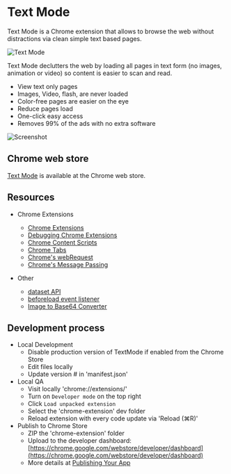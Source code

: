 # Text Mode

Text Mode is a Chrome extension that allows to browse the web without distractions via clean simple text based pages.

![Text Mode](https://raw.github.com/omarrr/text-mode/master/assets/icons/icon_128x128.png)

Text Mode declutters the web by loading all pages in text form (no images, animation or video) so content is easier to scan and read.

* View text only pages
* Images, Video, flash, are never loaded
* Color-free pages are easier on the eye
* Reduce pages load
* One-click easy access
* Removes 99% of the ads with no extra software

![Screenshot](https://raw.github.com/omarrr/text-mode/master/assets/screenshots/screenshot_04.jpg)

## Chrome web store

[Text Mode](https://chrome.google.com/webstore/detail/adelhekhakakocomdfejiipdnaadiiib/) is available at the Chrome web store.

## Resources

* Chrome Extensions
    * [Chrome Extensions](http://developer.chrome.com/extensions/getstarted.html)
    * [Debugging Chrome Extensions](http://developer.chrome.com/extensions/tut_debugging.html)
    * [Chrome Content Scripts](http://developer.chrome.com/extensions/content_scripts.html)
    * [Chrome Tabs](http://developer.chrome.com/extensions/tabs.html)
    * [Chrome's webRequest](http://developer.chrome.com/extensions/webRequest.html)
    * [Chrome's Message Passing](http://developer.chrome.com/extensions/messaging.html)

* Other
    * [dataset API](http://davidwalsh.name/element-dataset)
    * [beforeload event listener](http://stackoverflow.com/questions/11837944/change-a-img-src-in-chrome-extension-before-the-image-has-loaded)
    * [Image to Base64 Converter](http://webcodertools.com/imagetobase64converter/Create)

## Development process

* Local Development
    * Disable production version of TextMode if enabled from the Chrome Store
    * Edit files locally
    * Update version # in 'manifest.json'
* Local QA
    * Visit locally 'chrome://extensions/'
    * Turn on `Developer mode` on the top right
    * Click `Load unpacked extension`
    * Select the 'chrome-extension' dev folder
    * Reload extension with every code update via 'Reload (⌘R)'
* Publish to Chrome Store
    * ZIP the 'chrome-extension' folder
    * Upload to the developer dashboard: [https://chrome.google.com/webstore/developer/dashboard](https://chrome.google.com/webstore/developer/dashboard)
    * More details at [Publishing Your App](https://developers.google.com/chrome/web-store/docs/publish)
